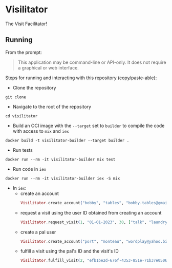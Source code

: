 # Visilitator

The Visit Facilitator!

## Running

From the prompt:
> This application may be command-line or API-only. It does not require a graphical or web interface.

Steps for running and interacting with this repository (copy/paste-able):

- Clone the repository
```console
git clone 
```
- Navigate to the root of the repository
```console
cd visilitator
```
- Build an OCI image with the `--target` set to `builder` to compile the code with access to `mix` and `iex`
```console
docker build -t visilitator-builder --target builder .
```
- Run tests
```console
docker run --rm -it visilitator-builder mix test
```
- Run code in `iex`
```console
docker run --rm -it visilitator-builder iex -S mix
```
- In `iex`:
  - create an account
    ```elixir
    Visilitator.create_account("bobby", "tables", "bobby.tables@gmail.com")
    ```
  - request a visit using the user ID obtained from creating an account
    ```elixir
    Visilitator.request_visit(1, "01-01-2023", 30, ["talk", "laundry"])
    ```
  - create a pal user
    ```elixir
    Visilitator.create_account("port", "monteau", "wordplay@yahoo.biz")
    ```
  - fulfill a visit using the pal's ID and the visit's ID
    ```elixir
    Visilitator.fulfill_visit(2, "efb1be2d-676f-4353-851e-71b37e0506a7")
    ```
